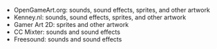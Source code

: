 * OpenGameArt.org: sounds, sound effects, sprites, and other artwork
* Kenney.nl: sounds, sound effects, sprites, and other artwork
* Gamer Art 2D: sprites and other artwork
* CC Mixter: sounds and sound effects
* Freesound: sounds and sound effects